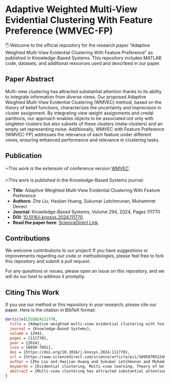 # Adaptive Weighted Multi-View Evidential Clustering With Feature Preference (WMVEC-FP)

🖐️Welcome to the official repository for the research paper "Adaptive Weighted Multi-View Evidential Clustering With Feature Preference" as published in Knowledge-Based Systems. This repository includes MATLAB code, datasets, and additional resources used and described in our paper.

## Paper Abstract

Multi-view clustering has attracted substantial attention thanks to its ability to integrate information from diverse views. Our proposed Adaptive Weighted Multi-View Evidential Clustering (WMVEC) method, based on the theory of belief functions, characterizes the uncertainty and imprecision in cluster assignment. By integrating view weight assignments and credal partitions, our approach enables objects to be associated not only with singleton clusters but also subsets of these clusters (meta-clusters) and an empty set representing noise. Additionally, WMVEC with Feature Preference (WMVEC-FP) addresses the relevance of each feature under different views, ensuring enhanced performance and relevance in clustering tasks.

## Publication
⭐This work is the extension of conference version [WMVEC](https://github.com/JethroJames/WMVEC).

🔥This work is published in the Knowledge-Based Systems journal:

- **Title**: Adaptive Weighted Multi-View Evidential Clustering With Feature Preference
- **Authors**: Zhe Liu, Haojian Huang, Sukumar Letchmunan, Muhammet Deveci
- **Journal**: Knowledge-Based Systems, Volume 294, 2024, Pages 111770
- **DOI**: [10.1016/j.knosys.2024.111770](https://doi.org/10.1016/j.knosys.2024.111770).
- **Read the paper here**: [ScienceDirect Link](https://www.sciencedirect.com/science/article/pii/S0950705124004052).

## Contributions
We welcome contributions to our project! If you have suggestions or improvements regarding our code or methodologies, please feel free to fork this repository and submit a pull request.

For any questions or issues, please open an issue on this repository, and we will do our best to address it promptly.

## Citing This Work

If you use our method or this repository in your research, please cite our paper. Here is the citation in BibTeX format:

```bibtex
@article{LIU2024111770,
  title = {Adaptive weighted multi-view evidential clustering with feature preference},
  journal = {Knowledge-Based Systems},
  volume = {294},
  pages = {111770},
  year = {2024},
  issn = {0950-7051},
  doi = {https://doi.org/10.1016/j.knosys.2024.111770},
  url = {https://www.sciencedirect.com/science/article/pii/S0950705124004052},
  author = {Zhe Liu and Haojian Huang and Sukumar Letchmunan and Muhammet Deveci},
  keywords = {Evidential clustering, Multi-view learning, Theory of belief functions, Credal partition},
  abstract = {Multi-view clustering has attracted substantial attention thanks to its ability to integrate information from diverse views. However, the existing methods can only generate hard or fuzzy partitions, which cannot effectively represent the uncertainty and imprecision when facing objects in overlapping clusters, thus increasing the risk of error. To solve the above problems, in this paper, we propose an adaptive weighted multi-view evidential clustering (WMVEC) method based on the theory of belief functions to characterize the uncertainty and imprecision in cluster assignment. Technically, we integrate view weight assignments and credal partition between objects and cluster prototypes into a joint learning framework. The credal partition offers a more comprehensive insight into the data by enabling objects to be associated with not only singleton clusters but also subsets of these clusters (termed meta-clusters) and the empty set, which represents a noise cluster. To avoid the interference of irrelevant and redundant features, we further present a weighted multi-view evidential clustering with feature preference (WMVEC-FP) to learn the importance of each feature under different views. We suggest the objective functions of WMVEC and WMVEC-FP and design alternating optimization schemes to obtain the optimal solutions, respectively. Through an extensive array of experiments, it has been demonstrated that our proposed clustering methods outperform other related and state-of-the-art methods in terms of their advantages and overall effectiveness.}
}




